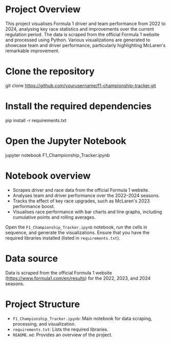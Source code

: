 # Project Overview
This project visualises Formula 1 driver and team performance from 2022 to 2024, analysing key race statistics and improvements over the current regulation period. The data is scraped from the official Formula 1 website and processed using Python. Various visualizations are generated to showcase team and driver performance, particularly highlighting McLaren's remarkable improvement.

# Clone the repository
git clone https://github.com/yourusername/f1-championship-tracker.git

# Install the required dependencies
pip install -r requirements.txt

# Open the Jupyter Notebook
jupyter notebook F1_Championship_Tracker.ipynb

# Notebook overview
- Scrapes driver and race data from the official Formula 1 website.
- Analyses team and driver performance over the 2022–2024 seasons.
- Tracks the effect of key race upgrades, such as McLaren's 2023 performance boost.
- Visualises race performance with bar charts and line graphs, including cumulative points and rolling averages.

Open the `F1_Championship_Tracker.ipynb` notebook, run the cells in sequence, and generate the visualizations. Ensure that you have the required libraries installed (listed in `requirements.txt`).

# Data source
Data is scraped from the official Formula 1 website (https://www.formula1.com/en/results) for the 2022, 2023, and 2024 seasons.

# Project Structure
- `F1_Championship_Tracker.ipynb`: Main notebook for data scraping, processing, and visualization.
- `requirements.txt`: Lists the required libraries.
- `README.md`: Provides an overview of the project.
